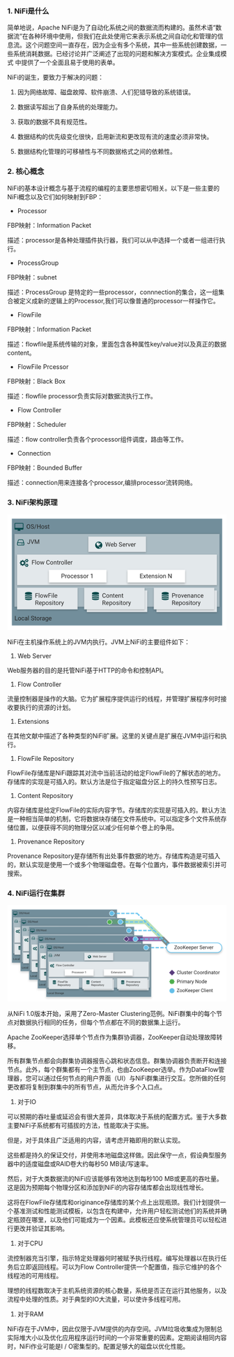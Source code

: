 ### 1. NiFi是什么

简单地说，Apache NiFi是为了自动化系统之间的数据流而构建的。虽然术语“数据流”在各种环境中使用，但我们在此处使用它来表示系统之间自动化和管理的信息流。这个问题空间一直存在，因为企业有多个系统，其中一些系统创建数据，一些系统消耗数据。已经讨论并广泛阐述了出现的问题和解决方案模式。企业集成模式 中提供了一个全面且易于使用的表单。

NiFi的诞生，要致力于解决的问题：

1. 因为网络故障、磁盘故障、软件崩溃、人们犯错导致的系统错误。

1. 数据读写超出了自身系统的处理能力。

1. 获取的数据不具有规范性。

1. 数据结构的优先级变化很快，启用新流和更改现有流的速度必须非常快。

1. 数据结构化管理的可移植性与不同数据格式之间的依赖性。

### 2. 核心概念

NiFi的基本设计概念与基于流程的编程的主要思想密切相关。以下是一些主要的NiFi概念以及它们如何映射到FBP：

- Processor

FBP映射：Information Packet

描述：processor是各种处理插件执行器，我们可以从中选择一个或者一组进行执行。

- ProcessGroup

FBP映射：subnet

描述：ProcessGroup 是特定的一些processor，connnection的集合，这一组集合被定义成新的逻辑上的Processor,我们可以像普通的processor一样操作它。

- FlowFile

FBP映射：Information Packet

描述：flowfile是系统传输的对象，里面包含各种属性key/value对以及真正的数据content。

- FlowFile Prcessor

FBP映射：Black Box

描述：flowfile processor负责实际对数据流执行工作。

- Flow Controller

FBP映射：Scheduler

描述：flow controller负责各个processor组件调度，路由等工作。

- Connection

FBP映射：Bounded Buffer

描述：connection用来连接各个processor,编排processor流转网络。

### 3. NiFi架构原理

![](../../assets/images/DataLake/attachments/数据采集05：数据同步工具NiFi_image_0.png)

NiFi在主机操作系统上的JVM内执行。JVM上NiFi的主要组件如下：

1. Web Server

Web服务器的目的是托管NiFi基于HTTP的命令和控制API。

1. Flow Controller

流量控制器是操作的大脑。它为扩展程序提供运行的线程，并管理扩展程序何时接收要执行的资源的计划。

1. Extensions

在其他文献中描述了各种类型的NiFi扩展。这里的关键点是扩展在JVM中运行和执行。

1. FlowFile Repository

FlowFile存储库是NiFi跟踪其对流中当前活动的给定FlowFile的了解状态的地方。存储库的实现是可插入的。默认方法是位于指定磁盘分区上的持久性预写日志。

1. Content Repository

内容存储库是给定FlowFile的实际内容字节。存储库的实现是可插入的。默认方法是一种相当简单的机制，它将数据块存储在文件系统中。可以指定多个文件系统存储位置，以便获得不同的物理分区以减少任何单个卷上的争用。

1. Provenance Repository

Provenance Repository是存储所有出处事件数据的地方。存储库构造是可插入的，默认实现是使用一个或多个物理磁盘卷。在每个位置内，事件数据被索引并可搜索。

### 4. NiFi运行在集群

![](../../assets/images/DataLake/attachments/数据采集05：数据同步工具NiFi_image_1.png)

从NiFi 1.0版本开始，采用了Zero-Master Clustering范例。NiFi群集中的每个节点对数据执行相同的任务，但每个节点都在不同的数据集上运行。

Apache ZooKeeper选择单个节点作为集群协调器，ZooKeeper自动处理故障转移。

所有群集节点都会向群集协调器报告心跳和状态信息。群集协调器负责断开和连接节点。此外，每个群集都有一个主节点，也由ZooKeeper选举。作为DataFlow管理器，您可以通过任何节点的用户界面（UI）与NiFi群集进行交互。您所做的任何更改都将复制到群集中的所有节点，从而允许多个入口点。

1. 对于IO

可以预期的吞吐量或延迟会有很大差异，具体取决于系统的配置方式。鉴于大多数主要NiFi子系统都有可插拔的方法，性能取决于实施。

但是，对于具体且广泛适用的内容，请考虑开箱即用的默认实现。

这些都是持久的保证交付，并使用本地磁盘这样做。因此保守一点，假设典型服务器中的适度磁盘或RAID卷大约每秒50 MB读/写速率。

然后，对于大类数据流的NiFi应该能够有效地达到每秒100 MB或更高的吞吐量。这是因为预期每个物理分区和添加到NiFi的内容存储库都会出现线性增长。

这将在FlowFile存储库和originance存储库的某个点上出现瓶颈。我们计划提供一个基准测试和性能测试模板，以包含在构建中，允许用户轻松测试他们的系统并确定瓶颈在哪里，以及他们可能成为一个因素。此模板还应使系统管理员可以轻松进行更改并验证其影响。

1. 对于CPU

流控制器充当引擎，指示特定处理器何时被赋予执行线程。编写处理器以在执行任务后立即返回线程。可以为Flow Controller提供一个配置值，指示它维护的各个线程池的可用线程。

理想的线程数取决于主机系统资源的核心数量，系统是否正在运行其他服务，以及流程中处理的性质。对于典型的IO大流量，可以使许多线程可用。

1. 对于RAM

NiFi存在于JVM中，因此仅限于JVM提供的内存空间。JVM垃圾收集成为限制总实际堆大小以及优化应用程序运行时间的一个非常重要的因素。定期阅读相同内容时，NiFi作业可能是I / O密集型的。配置足够大的磁盘以优化性能。